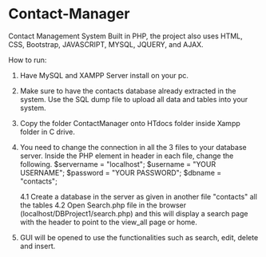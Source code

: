 # Contact-Manager
Contact Management System
Built in PHP, the project also uses HTML, CSS, Bootstrap, JAVASCRIPT, MYSQL, JQUERY, and AJAX. 

How to run:
1. Have MySQL and XAMPP Server install on your pc.
2. Make sure to have the contacts database already extracted in the system. Use the SQL dump file to upload all data and tables into your system.
3. Copy the folder ContactManager onto HTdocs folder inside Xampp folder in C drive.
4. You need to change the connection in all the 3 files to your database server.
	Inside the PHP element in header in each file, change the following.
	$servername = "localhost";
    	$username = "YOUR USERNAME";
    	$password = "YOUR PASSWORD";
    	$dbname = "contacts";

    4.1 Create a database in the server as given in another file "contacts" all the tables
    4.2 Open Search.php file in the browser (localhost/DBProject1/search.php) and this will display a search page with the header to point to the view_all page or home.

5. GUI will be opened to use the functionalities such as search, edit, delete and insert.
